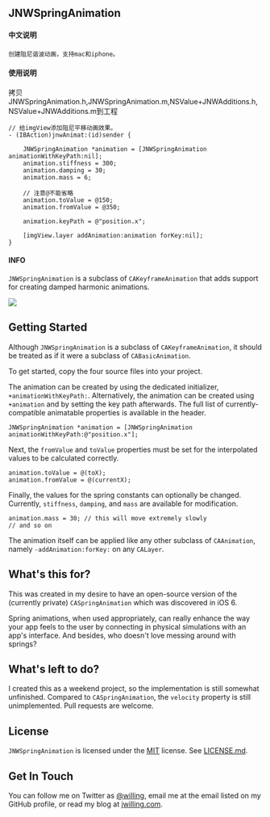 ## JNWSpringAnimation ##


#### 中文说明

	创建阻尼谐波动画，支持mac和iphone。

#### 使用说明

拷贝JNWSpringAnimation.h,JNWSpringAnimation.m,NSValue+JNWAdditions.h,NSValue+JNWAdditions.m到工程

```objc
// 给imgView添加阻尼平移动画效果。
- (IBAction)jnwAnimat:(id)sender {
    
    JNWSpringAnimation *animation = [JNWSpringAnimation animationWithKeyPath:nil];
    animation.stiffness = 300;
    animation.damping = 30;
    animation.mass = 6;
    
    // 注意@不能省略
    animation.toValue = @150;
    animation.fromValue = @350;
    
    animation.keyPath = @"position.x";
    
    [imgView.layer addAnimation:animation forKey:nil];
}
```

#### INFO

`JNWSpringAnimation` is a subclass of `CAKeyframeAnimation` that adds support for creating damped harmonic animations.

![](http://jwilling.com/serve/github/jnwspringanimation/preview.gif)

## Getting Started ##
Although `JNWSpringAnimation` is a subclass of `CAKeyframeAnimation`, it should be treated as if it were a subclass of `CABasicAnimation`. 

To get started, copy the four source files into your project.

The animation can be created by using the dedicated initializer, `+animationWithKeyPath:`. Alternatively, the animation can be created using `+animation` and by setting the key path afterwards. The full list of currently-compatible animatable properties is available in the header.

```objc
JNWSpringAnimation *animation = [JNWSpringAnimation animationWithKeyPath:@"position.x"];
```

Next, the `fromValue` and `toValue` properties must be set for the interpolated values to be calculated correctly.

```objc
animation.toValue = @(toX);
animation.fromValue = @(currentX);
```

Finally, the values for the spring constants can optionally be changed. Currently, `stiffness`, `damping`, and `mass` are available for modification.

```objc
animation.mass = 30; // this will move extremely slowly
// and so on
```

The animation itself can be applied like any other subclass of `CAAnimation`, namely `-addAnimation:forKey:` on any `CALayer`.

## What's this for? ##

This was created in my desire to have an open-source version of the (currently private) `CASpringAnimation` which was discovered in iOS 6.

Spring animations, when used appropriately, can really enhance the way your app feels to the user by connecting in physical simulations with an app's interface. And besides, who doesn't love messing around with springs?

## What's left to do? ##

I created this as a weekend project, so the implementation is still somewhat unfinished. Compared to `CASpringAnimation`, the `velocity` property is still unimplemented. Pull requests are welcome.

## License ##
`JNWSpringAnimation` is licensed under the [MIT](http://opensource.org/licenses/MIT) license. See [LICENSE.md](LICENSE.md).


## Get In Touch ##
You can follow me on Twitter as [@willing](http://twitter.com/willing), email me at the email listed on my GitHub profile, or read my blog at [jwilling.com](http://www.jwilling.com).
